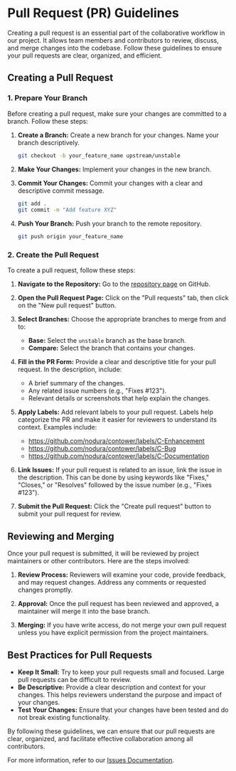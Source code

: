 # Pull Request (PR) Guidelines

Creating a pull request is an essential part of the collaborative workflow in our project. It allows team members and contributors to review, discuss, and merge changes into the codebase. Follow these guidelines to ensure your pull requests are clear, organized, and efficient.

## Creating a Pull Request

### 1. Prepare Your Branch

Before creating a pull request, make sure your changes are committed to a branch. Follow these steps:

1. **Create a Branch:** Create a new branch for your changes. Name your branch descriptively.
    ```bash
    git checkout -b your_feature_name upstream/unstable
    ```
2. **Make Your Changes:** Implement your changes in the new branch.

3. **Commit Your Changes:** Commit your changes with a clear and descriptive commit message.
    ```bash
    git add .
    git commit -m "Add feature XYZ"
    ```
4. **Push Your Branch:** Push your branch to the remote repository.
    ```bash
    git push origin your_feature_name
    ```

### 2. Create the Pull Request

To create a pull request, follow these steps:

1. **Navigate to the Repository:** Go to the [repository page](https://github.com/nodura/contower) on GitHub.

2. **Open the Pull Request Page:** Click on the "Pull requests" tab, then click on the "New pull request" button.

3. **Select Branches:** Choose the appropriate branches to merge from and to:

    - **Base:** Select the `unstable` branch as the base branch.
    - **Compare:** Select the branch that contains your changes.

4. **Fill in the PR Form:** Provide a clear and descriptive title for your pull request. In the description, include:

    - A brief summary of the changes.
    - Any related issue numbers (e.g., "Fixes #123").
    - Relevant details or screenshots that help explain the changes.

5. **Apply Labels:** Add relevant labels to your pull request. Labels help categorize the PR and make it easier for reviewers to understand its context. Examples include:

    - https://github.com/nodura/contower/labels/C-Enhancement
    - https://github.com/nodura/contower/labels/C-Bug
    - https://github.com/nodura/contower/labels/C-Documentation

6. **Link Issues:** If your pull request is related to an issue, link the issue in the description. This can be done by using keywords like "Fixes," "Closes," or "Resolves" followed by the issue number (e.g., "Fixes #123").

7. **Submit the Pull Request:** Click the "Create pull request" button to submit your pull request for review.

## Reviewing and Merging

Once your pull request is submitted, it will be reviewed by project maintainers or other contributors. Here are the steps involved:

1. **Review Process:** Reviewers will examine your code, provide feedback, and may request changes. Address any comments or requested changes promptly.

2. **Approval:** Once the pull request has been reviewed and approved, a maintainer will merge it into the base branch.

3. **Merging:** If you have write access, do not merge your own pull request unless you have explicit permission from the project maintainers.

## Best Practices for Pull Requests

-   **Keep It Small:** Try to keep your pull requests small and focused. Large pull requests can be difficult to review.
-   **Be Descriptive:** Provide a clear description and context for your changes. This helps reviewers understand the purpose and impact of your changes.
-   **Test Your Changes:** Ensure that your changes have been tested and do not break existing functionality.

By following these guidelines, we can ensure that our pull requests are clear, organized, and facilitate effective collaboration among all contributors.

For more information, refer to our [Issues Documentation](./issues).
